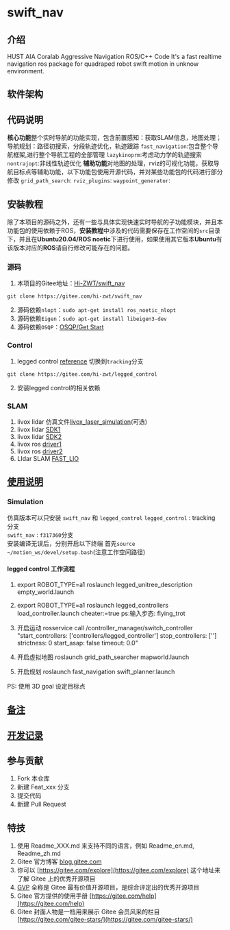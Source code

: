 # swift_nav

## 介绍
HUST AIA Coralab Aggressive Navigation ROS/C++ Code
It's a fast realtime navigation ros package for quadraped robot swift motion in unknow environment.

## 软件架构

## 代码说明
**核心功能**整个实时导航的功能实现，包含前置感知：获取SLAM信息，地图处理；导航规划：路径初搜索，分段轨迹优化，轨迹跟踪
`fast_navigation`:包含整个导航框架,进行整个导航工程的全部管理
`lazykinoprm`:考虑动力学的轨迹搜索
`nontrajopt`:非线性轨迹优化
**辅助功能**对地图的处理，rviz的可视化功能，获取导航目标点等辅助功能，以下功能包使用开源代码，并对某些功能包的代码进行部分修改
`grid_path_search`:
`rviz_plugins`:
`waypoint_generator`:


## 安装教程
除了本项目的源码之外，还有一些与具体实现快速实时导航的子功能模块，并且本功能包的使用依赖于ROS，**安装教程**中涉及的代码需要保存在工作空间的`src`目录下，并且在**Ubuntu20.04/ROS noetic**下进行使用，如果使用其它版本**Ubuntu**有该版本对应的**ROS**请自行修改可能存在的问题。

### 源码

1.  本项目的Gitee地址：[Hi-ZWT/swift_nav](https://gitee.com/hi-zwt/swift_nav)
```
git clone https://gitee.com/hi-zwt/swift_nav
```
2.  源码依赖`nlopt`：`sudo apt-get install ros_noetic_nlopt`
3.  源码依赖`Eigen`：`sudo apt-get install libeigen3-dev`
4.  源码依赖`OSQP`：[OSQP/Get Start](https://osqp.org/docs/get_started/)

### Control
1. legged control [reference](https://gitee.com/hi-zwt/legged_control) 切换到`tracking`分支
```
git clone https://gitee.com/hi-zwt/legged_control
```
2. 安装legged control的相关依赖

### SLAM

1. livox lidar 仿真文件[livox_laser_simulation](https://github.com/Livox-SDK/livox_laser_simulation)(可选)
2. livox lidar [SDK1](https://github.com/Livox-SDK/Livox-SDK)
3. livox lidar [SDK2](https://github.com/Livox-SDK/Livox-SDK2)
4. livox ros [driver1](https://github.com/Livox-SDK/livox_ros_driver)
5. livox ros [driver2](https://github.com/Livox-SDK/livox_ros_driver2)
6. LIdar SLAM [FAST_LIO](https://github.com/hku-mars/FAST_LIO)

## [使用说明](./Usage.md)

### Simulation 
仿真版本可以只安装 `swift_nav` 和 `legged_control`
`legged_control` : tracking 分支  
`swift_nav` : `f317360`分支  
安装编译无误后，分别开启以下终端 首先`source ~/motion_ws/devel/setup.bash`(注意工作空间路径)  
#### legged control 工作流程
1. export ROBOT_TYPE=a1
roslaunch legged_unitree_description empty_world.launch

2. export ROBOT_TYPE=a1
roslaunch legged_controllers load_controller.launch cheater:=true
ps:输入步态: flying_trot

3. 开启运动
rosservice call /controller_manager/switch_controller "start_controllers: ['controllers/legged_controller']
stop_controllers: ['']
strictness: 0
start_asap: false
timeout: 0.0" 

4. 开启虚拟地图
roslaunch grid_path_searcher mapworld.launch

5. 开启规划
roslaunch fast_navigation swift_planner.launch

PS: 使用 3D goal 设定目标点

## [备注](./memorandum.md)

## [开发记录](./Changelog.md)
## 参与贡献

1.  Fork 本仓库
2.  新建 Feat_xxx 分支
3.  提交代码
4.  新建 Pull Request


## 特技

1.  使用 Readme\_XXX.md 来支持不同的语言，例如 Readme\_en.md, Readme\_zh.md
2.  Gitee 官方博客 [blog.gitee.com](https://blog.gitee.com)
3.  你可以 [https://gitee.com/explore](https://gitee.com/explore) 这个地址来了解 Gitee 上的优秀开源项目
4.  [GVP](https://gitee.com/gvp) 全称是 Gitee 最有价值开源项目，是综合评定出的优秀开源项目
5.  Gitee 官方提供的使用手册 [https://gitee.com/help](https://gitee.com/help)
6.  Gitee 封面人物是一档用来展示 Gitee 会员风采的栏目 [https://gitee.com/gitee-stars/](https://gitee.com/gitee-stars/)
